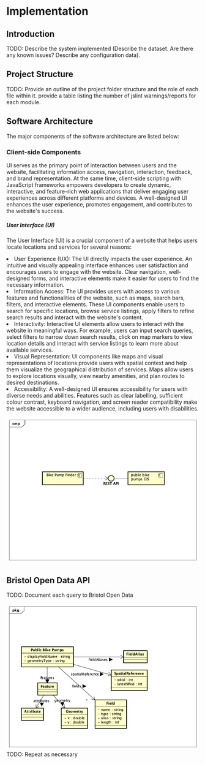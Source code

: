 # Implementation

## Introduction
TODO: Describe the system implemented (Describe the dataset. Are there any known issues? Describe any configuration data).

## Project Structure
TODO: Provide an outline of the project folder structure and the role of each file within it.
provide a table listing the number of jslint warnings/reports for each module.

## Software Architecture
The major components of the software architecture are listed below:

<html>
  <body>
    <h3> <b>Client-side Components</b> </h3>
     <p> UI serves as the primary point of interaction between users and the website, facilitating information access, navigation, interaction, feedback, and brand representation. At the same time, client-side scripting with JavaScript frameworks empowers developers to create dynamic, interactive, and feature-rich web applications that deliver engaging user experiences across different platforms and devices. A well-designed UI enhances the user experience, promotes engagement, and contributes to the website's success.</p>
    <h5> User Interface (UI) </h5>
    <p>The User Interface (UI) is a crucial component of a website that helps users locate locations and services for several reasons: </p>
    <li> User Experience (UX): The UI directly impacts the user experience. An intuitive and visually appealing interface enhances user satisfaction and encourages users to engage with the website. Clear navigation, well-designed forms, and interactive elements make it easier for users to find the necessary information. </li>
    <li> Information Access: The UI provides users with access to various features and functionalities of the website, such as maps, search bars, filters, and interactive elements. These UI components enable users to search for specific locations, browse service listings, apply filters to refine search results and interact with the website's content.</li>
    <li> Interactivity: Interactive UI elements allow users to interact with the website in meaningful ways. For example, users can input search queries, select filters to narrow down search results, click on map markers to view location details and interact with service listings to learn more about available services. </li>
    <li> Visual Representation: UI components like maps and visual representations of locations provide users with spatial context and help them visualize the geographical distribution of services. Maps allow users to explore locations visually, view nearby amenities, and plan routes to desired destinations. </li>
    <li> Accessibility: A well-designed UI ensures accessibility for users with diverse needs and abilities. Features such as clear labelling, sufficient colour contrast, keyboard navigation, and screen reader compatibility make the website accessible to a wider audience, including users with disabilities. </li>
   
    
  </body>
</html>




![Insert your component Diagram here](images/component.png)

## Bristol Open Data API
TODO: Document each query to Bristol Open Data

![UML Class diagrams representing JSON query results](images/class1.png)
TODO: Repeat as necessary
